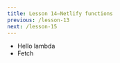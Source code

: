 ```yaml
---
title: Lesson 14—Netlify functions
previous: /lesson-13
next: /lesson-15
---
```



- Hello lambda
- Fetch